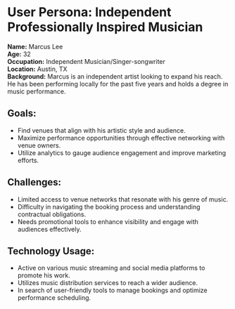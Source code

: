 # User Persona: Independent Professionally Inspired Musician

**Name:** Marcus Lee  
**Age:** 32  
**Occupation:** Independent Musician/Singer-songwriter  
**Location:** Austin, TX  
**Background:** Marcus is an independent artist looking to expand his reach. He has been performing locally for the past five years and holds a degree in music performance.  

## Goals:
- Find venues that align with his artistic style and audience.
- Maximize performance opportunities through effective networking with venue owners.
- Utilize analytics to gauge audience engagement and improve marketing efforts.

## Challenges:
- Limited access to venue networks that resonate with his genre of music.
- Difficulty in navigating the booking process and understanding contractual obligations.
- Needs promotional tools to enhance visibility and engage with audiences effectively.

## Technology Usage:
- Active on various music streaming and social media platforms to promote his work.
- Utilizes music distribution services to reach a wider audience.
- In search of user-friendly tools to manage bookings and optimize performance scheduling.